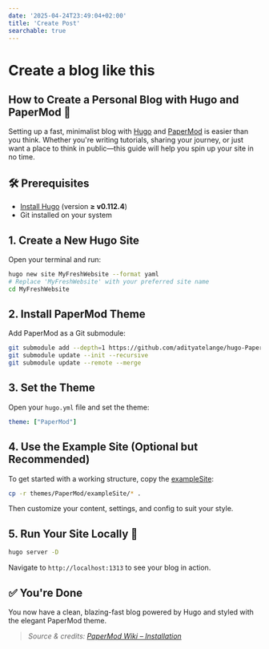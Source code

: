 ```yaml
---
date: '2025-04-24T23:49:04+02:00'
title: 'Create Post'
searchable: true
---
```


# Create a blog like this

## How to Create a Personal Blog with Hugo and PaperMod 🚀

Setting up a fast, minimalist blog with [Hugo](https://gohugo.io/) and [PaperMod](https://github.com/adityatelange/hugo-PaperMod) is easier than you think. Whether you're writing tutorials, sharing your journey, or just want a place to think in public—this guide will help you spin up your site in no time.

## 🛠 Prerequisites

- [Install Hugo](https://gohugo.io/getting-started/install/) (version **≥ v0.112.4**)
- Git installed on your system

## 1. Create a New Hugo Site

Open your terminal and run:

```bash
hugo new site MyFreshWebsite --format yaml
# Replace 'MyFreshWebsite' with your preferred site name
cd MyFreshWebsite
```

## 2. Install PaperMod Theme

Add PaperMod as a Git submodule:

```bash
git submodule add --depth=1 https://github.com/adityatelange/hugo-PaperMod.git themes/PaperMod
git submodule update --init --recursive
git submodule update --remote --merge
```

## 3. Set the Theme

Open your `hugo.yml` file and set the theme:

```yaml
theme: ["PaperMod"]
```

## 4. Use the Example Site (Optional but Recommended)

To get started with a working structure, copy the [exampleSite](https://github.com/adityatelange/hugo-PaperMod/tree/exampleSite):

```bash
cp -r themes/PaperMod/exampleSite/* .
```

Then customize your content, settings, and config to suit your style.

## 5. Run Your Site Locally 🧪

```bash
hugo server -D
```

Navigate to `http://localhost:1313` to see your blog in action.

## ✅ You're Done

You now have a clean, blazing-fast blog powered by Hugo and styled with the elegant PaperMod theme.

> _Source & credits: [PaperMod Wiki – Installation](https://github.com/adityatelange/hugo-PaperMod/wiki/Installation)_
